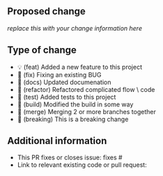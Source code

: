 <!--
  You are amazing! Thanks for contributing to our project!
  Please ensure that the title for your PR requests matches the following convention:

  - feat: (💡) add basic feature...
  - fix: (🐛) addressing BUG x...
  - docs: (📄) updated feature documentation...
  - refactor: (🔁) revised feature x...
  - test: (🧪) added tests for feature y...
  - build: (👷) updated build template...
  - merge: (🔗) merged feature A and B...
  - breaking: (🛑) .Net version bump...
-->

## Proposed change
<!-- 
  Describe the big picture of your changes here to communicate to the
  maintainers why we should accept this pull request.
-->

_replace this with your change information here_

## Type of change
<!--
  What type of change does your pull request introduce to this project. DELETE all options except for your change type
-->

  - 💡 (feat) Added a new feature to this project
  - 🐛 (fix) Fixing an existing BUG
  - 📄 (docs) Updated documenation
  - 🔁 (refactor) Refactored complicated flow \ code
  - 🧪 (test) Added tests to this project
  - 👷 (build) Modified the build in some way
  - 🔗 (merge) Merging 2 or more branches together
  - 🛑 (breaking) This is a breaking change

## Additional information
<!--
  Details are important, and help maintainers processing your PR.
  Please be sure to fill out additional details, if applicable.
-->

- This PR fixes or closes issue: fixes #
- Link to relevant existing code or pull request: 